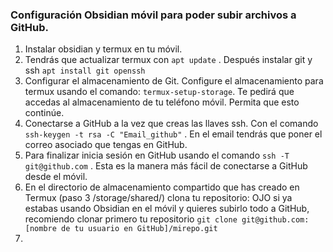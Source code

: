 ### Configuración Obsidian móvil para poder subir archivos a GitHub.
1. Instalar obsidian y termux en tu móvil.
2. Tendrás que actualizar termux con `apt update` . Después instalar git y ssh `apt install git openssh`
3. Configurar el almacenamiento de Git. Configure el almacenamiento para termux usando el comando: `termux-setup-storage`. Te pedirá que accedas al almacenamiento de tu teléfono móvil. Permita que esto continúe.
4. Conectarse a GitHub a la vez que creas las llaves ssh. Con el comando `ssh-keygen -t rsa -C "Email_github"` . En el email tendrás que poner el correo asociado que tengas en GitHub. 
5. Para finalizar inicia sesión en GitHub usando el comando `ssh -T git@github.com` . Esta es la manera más fácil de conectarse a GitHub desde el móvil.
6. En el directorio de almacenamiento compartido que has creado en Termux (paso 3 /storage/shared/) clona tu repositorio: OJO si ya estabas usando Obsidian en el móvil y quieres subirlo todo a GitHub, recomiendo clonar primero tu repositorio `git clone git@github.com:[nombre de tu usuario en GitHub]/mirepo.git`
7. 

